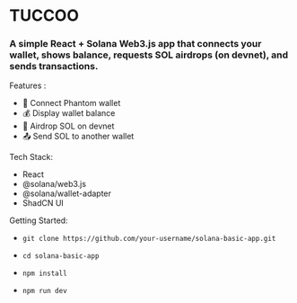 # TUCCOO

### A simple React + Solana Web3.js app that connects your wallet, shows balance, requests SOL airdrops (on devnet), and sends transactions.
Features :

- 🔑 Connect Phantom wallet
- 💰 Display wallet balance
- 🎁 Airdrop SOL on devnet
- 📤 Send SOL to another wallet

Tech Stack:
- React
- @solana/web3.js
- @solana/wallet-adapter
- ShadCN UI

Getting Started:
- ```git clone https://github.com/your-username/solana-basic-app.git```

- ```cd solana-basic-app```

- ```npm install```

- ```npm run dev```